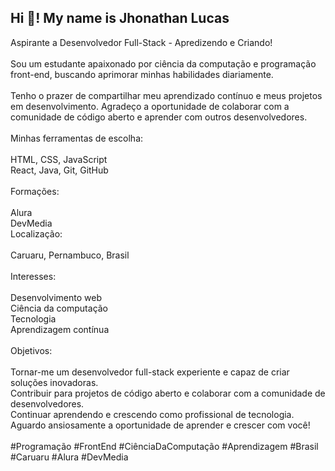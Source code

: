 <h2 align="left">Hi 👋! My name is Jhonathan Lucas </h2>

<p align="left">Aspirante a Desenvolvedor Full-Stack - Apredizendo e Criando!<br><br>Sou um estudante apaixonado por ciência da computação e programação front-end, buscando aprimorar minhas habilidades diariamente.<br><br>Tenho o prazer de compartilhar meu aprendizado contínuo e meus projetos em desenvolvimento. Agradeço a oportunidade de colaborar com a comunidade de código aberto e aprender com outros desenvolvedores.<br><br>Minhas ferramentas de escolha:<br><br>HTML, CSS, JavaScript<br>React, Java, Git, GitHub<br><br>Formações:<br><br>Alura<br>DevMedia<br>Localização:<br><br>Caruaru, Pernambuco, Brasil<br><br>Interesses:<br><br>Desenvolvimento web<br>Ciência da computação<br>Tecnologia<br>Aprendizagem contínua<br><br>Objetivos:<br><br>Tornar-me um desenvolvedor full-stack experiente e capaz de criar soluções inovadoras.<br>Contribuir para projetos de código aberto e colaborar com a comunidade de desenvolvedores.<br>Continuar aprendendo e crescendo como profissional de tecnologia.<br>Aguardo ansiosamente a oportunidade de aprender e crescer com você!<br><br>#Programação #FrontEnd #CiênciaDaComputação #Aprendizagem #Brasil #Caruaru #Alura #DevMedia</p>

###

###
